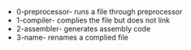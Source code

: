 - 0-preprocessor- runs a file through preprocessor
- 1-compiler- complies the file but does not link
- 2-assembler- generates assembly code
- 3-name- renames a complied file

